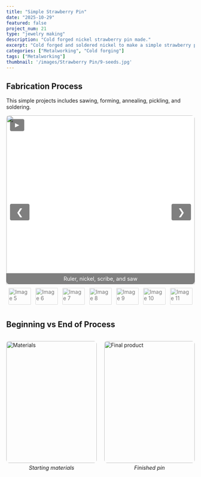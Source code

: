 ```yaml
---
title: "Simple Strawberry Pin"
date: "2025-10-29"
featured: false
project_num: 21
type: "jewelry making"
description: "Cold forged nickel strawberry pin made."
excerpt: "Cold forged and soldered nickel to make a simple strawberry pin."
categories: ["Metalworking", "Cold forging"]
tags: ["Metalworking"]
thumbnail: '/images/Strawberry Pin/9-seeds.jpg'
---
```


## Fabrication Process
This simple projects includes sawing, forming, annealing, pickling, and soldering.

<div class="slideshow">
  <div class="slides">
    <div class="slide active">
      <img src="/images/Strawberry Pin/1-materials.jpg" alt="Image 1">
      <div class="caption">Ruler, nickel, scribe, and saw</div>
    </div>
    <div class="slide">
      <img src="/images/Strawberry Pin/2-square.jpg" alt="Image 2">
      <div class="caption">Trace square of approximate size</div>
    </div>
    <div class="slide">
      <img src="/images/Strawberry Pin/3-cut.jpg" alt="Image 3">
    </div>
    <div class="slide">
      <img src="/images/Strawberry Pin/4-trace.jpg" alt="Image 4">
      <div class="caption">Trace shape of strawberry with scribe</div>
    </div>
    <div class="slide">
      <img src="/images/Strawberry Pin/5-scribeshape.jpg" alt="Image 5">
    </div>
    <div class="slide">
      <img src="/images/Strawberry Pin/6-saw.jpg" alt="Image 6">
      <div class="caption">Saw to cut shape</div>
    </div>
    <div class="slide">
      <img src="/images/Strawberry Pin/7-file.jpg" alt="Image 7">
      <div class="caption">File to smooth edges and refine shape</div>
    </div>
    <div class="slide">
      <img src="/images/Strawberry Pin/8-dappingset.jpg" alt="Image 8">
      <div class="caption">Dapping set</div>
    </div>
    <div class="slide">
      <img src="/images/Strawberry Pin/9-seeds.jpg" alt="Image 9">
      <div class="caption">Use forging hammer and dapping set to imprint seeds</div>
    </div>
    <div class="slide">
      <img src="/images/Strawberry Pin/10-torch_setup.jpg" alt="Image 10">
    </div>
    <div class="slide">
      <img src="/images/Strawberry Pin/11-annealing.jpg" alt="Image 11">
      <div class="caption">Setup for annealing</div>
    </div>
    <div class="slide">
      <img src="/images/Strawberry Pin/12-anneal_complete.jpg" alt="Image 12">
      <div class="caption">Strawberry annealed</div>
    </div>
    <div class="slide">
      <img src="/images/Strawberry Pin/13-side.jpg" alt="Image 13">
      <div class="caption">Pickled annealed piece then soldered pin piece to back</div>
    </div>
    <div class="slide">
      <img src="/images/Strawberry Pin/14-soldered.jpg" alt="Image 14">
      <div class="caption">Back of pin</div>
    </div>
    <div class="slide">
      <img src="/images/Strawberry Pin/15-final.jpg" alt="Image 15">
      <div class="caption">Final product</div>
    </div>
  </div>

  <button class="prev" onclick="moveSlide(-1)">&#10094;</button>
  <button class="next" onclick="moveSlide(1)">&#10095;</button>
  <button class="play" onclick="togglePlay()">&#9658;</button>

  <div class="thumbnails">
    <img src="/images/Strawberry Pin/1-materials.jpg" alt="Thumbnail 1" onclick="currentSlide(0)" class="thumbnail active">
    <img src="/images/Strawberry Pin/2-square.jpg" alt="Thumbnail 2" onclick="currentSlide(1)" class="thumbnail">
    <img src="/images/Strawberry Pin/3-cut.jpg" alt="Thumbnail 3" onclick="currentSlide(2)" class="thumbnail">
    <img src="/images/Strawberry Pin/4-trace.jpg" alt="Image 4" onclick="currentSlide(3)" class="thumbnail">
    <img src="/images/Strawberry Pin/5-scribeshape.jpg" alt="Image 5" onclick="currentSlide(4)" class="thumbnail">
    <img src="/images/Strawberry Pin/6-saw.jpg" alt="Image 6" onclick="currentSlide(5)" class="thumbnail">
    <img src="/images/Strawberry Pin/7-file.jpg" alt="Image 7" onclick="currentSlide(6)" class="thumbnail">
    <img src="/images/Strawberry Pin/8-dappingset.jpg" alt="Image 8" onclick="currentSlide(7)" class="thumbnail">
    <img src="/images/Strawberry Pin/9-seeds.jpg" alt="Image 9" onclick="currentSlide(8)" class="thumbnail">
    <img src="/images/Strawberry Pin/10-torch_setup.jpg" alt="Image 10" onclick="currentSlide(9)" class="thumbnail">
    <img src="/images/Strawberry Pin/11-annealing.jpg" alt="Image 11" onclick="currentSlide(10)" class="thumbnail">
    <img src="/images/Strawberry Pin/12-anneal_complete.jpg" alt="Image 12" onclick="currentSlide(11)" class="thumbnail">
    <img src="/images/Strawberry Pin/13-side.jpg" alt="Image 13" onclick="currentSlide(12)" class="thumbnail">
    <img src="/images/Strawberry Pin/14-soldered.jpg" alt="Image 14" onclick="currentSlide(13)" class="thumbnail">
    <img src="/images/Strawberry Pin/15-final.jpg" alt="Image 15" onclick="currentSlide(14)" class="thumbnail">
  </div>
</div>

## Beginning vs End of Process
<div class="photo-row">
  <figure>
    <img src="/images/Strawberry Pin/1-materials.jpg" alt="Materials">
    <figcaption>Starting materials</figcaption>
  </figure>
  <figure>
    <img src="/images/Strawberry Pin/15-final.jpg" alt="Final product">
    <figcaption>Finished pin</figcaption>
  </figure>
</div>

<style>
.slideshow {
  position: relative;
  max-width: 600px;
  margin: 0 auto;
  overflow: hidden;
  border-radius: 8px;
  background: transparent;
}
.slideshow * { margin-top: 0 !important; margin-bottom: 0 !important; }

/* Slides container with fixed height */
.slides { 
  display: flex; 
  flex-direction: column; 
  gap: 0; 
  height: 450px; /* Set a fixed height for consistency */
  position: relative;
  background: #f5f5f5; /* Optional: background color for letterboxed areas */
}

.slide { 
  display: none; 
  position: relative;
  height: 100%; /* Take full height of container */
  width: 100%;
}

.slide.active { display: block; }

.slide img, .slide video {
  width: 100%;
  height: 100%; /* Fill the container height exactly */
  object-fit: contain; /* Show full image with letterboxing if needed */
  /* Use object-fit: cover; if you prefer to crop images to fill the space */
  object-position: center; /* Center the image within the container */
  display: block;
  vertical-align: top;
  border-radius: 8px 8px 0 0;
  margin: 0 !important;
  line-height: 0 !important;
  font-size: 0 !important;
  background: #fff; /* Background for letterboxed areas */
}

/* Caption with black transparent background */
.caption {
  position: absolute;
  bottom: 0;
  width: 100%;
  background: rgba(0, 0, 0, 0.5);
  color: white;
  text-align: center;
  padding: 6px 8px;
  font-size: 0.9rem;
  border-radius: 0 0 8px 8px;
  box-sizing: border-box;
  z-index: 2;
}

/* Thumbnails */
.thumbnails {
  display: flex; justify-content: center; gap: 8px;
  margin-top: 6px; padding: 8px 0;
  background: transparent; border-radius: 0 0 8px 8px;
}
.thumbnail {
  width: 60px; height: 45px; object-fit: cover;
  border-radius: 4px; cursor: pointer;
  opacity: 0.6; transition: opacity 0.3s ease, transform 0.2s ease;
  border: 2px solid transparent;
}
.thumbnail:hover { opacity: 0.8; transform: scale(1.05); }
.thumbnail.active { opacity: 1; border-color: #007bff; transform: scale(1.1); }

/* Buttons */
.prev, .next, .play {
  cursor: pointer; position: absolute;
  transform: translateY(-50%);
  padding: 0.5rem 1rem; color: white;
  background: rgba(0,0,0,0.5); border: none;
  border-radius: 4px; font-size: 1.5rem;
  user-select: none; transition: background 0.3s ease;
  z-index: 3;
}
.prev:hover, .next:hover, .play:hover { background: rgba(0,0,0,0.7); }
.prev { top: 50%; left: 10px; }
.next { top: 50%; right: 10px; }

/* Play button in top-left corner */
.play {
  top: 10px; left: 10px;
  transform: none; font-size: 1.2rem;
  padding: 0.3rem 0.6rem;
}

/* Responsive adjustments */
@media (max-width: 768px) {
  .slides {
    height: 300px; /* Smaller height on mobile */
  }
  
  .slideshow {
    max-width: 100%;
    margin: 0 10px;
  }
}

.photo-row {
  display: grid;
  grid-template-columns: repeat(2, 1fr);
  gap: 20px;
  align-items: start;
  margin: 2rem 0;
}

.photo-row figure {
  margin: 0 !important;
  display: flex;
  flex-direction: column;
  align-items: center;
  gap: 4px; /* Adjust this value - try 0px, 2px, 4px, etc. */
}

.photo-row img {
  width: 100%;
  height: 325px;
  object-fit: cover;
  object-position: center;
  border-radius: 8px;
  margin: 0 !important; /* Override any markdown img margins */
  margin-bottom: 0 !important; /* Specifically override bottom margin */
}

/* Target figcaption more specifically */
.photo-row figure figcaption {
  font-style: italic;
  font-size: 0.9rem;
  color: var(--color-text-muted);
  text-align: center;
  margin: 0 !important; /* Override all margins */
  margin-top: 0 !important; /* Specifically override top margin */
  margin-bottom: 0 !important; /* Specifically override bottom margin */
  padding: 0 !important; /* Override any padding */
}

/* Responsive: stack on mobile */
@media (max-width: 768px) {
  .photo-row {
    grid-template-columns: 1fr;
  }
  
  .photo-row img {
    height: 200px;
  }
}
</style>

<script>
let slideIndex = 0;
let autoPlay = false;
let autoPlayInterval;
const slides = document.querySelectorAll('.slide');
const thumbnails = document.querySelectorAll('.thumbnail');
const playButton = document.querySelector('.play');

function showSlide(n) {
  slides.forEach((slide, i) => {
    slide.classList.toggle('active', i === n);
  });
  thumbnails.forEach((thumb, i) => {
    thumb.classList.toggle('active', i === n);
  });
}

function moveSlide(step) {
  slideIndex = (slideIndex + step + slides.length) % slides.length;
  showSlide(slideIndex);
}

function currentSlide(n) {
  slideIndex = n;
  showSlide(slideIndex);
}

function togglePlay() {
  autoPlay = !autoPlay;
  playButton.innerHTML = autoPlay ? "&#10074;&#10074;" : "&#9658;"; // pause/play symbols
  if (autoPlay) {
    autoPlayInterval = setInterval(() => moveSlide(1), 2500);
  } else {
    clearInterval(autoPlayInterval);
  }
}

showSlide(slideIndex);
</script>
